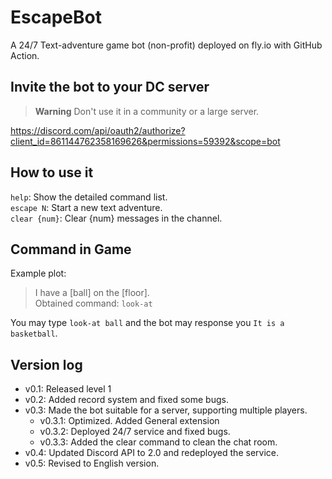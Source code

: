 # EscapeBot

A 24/7 Text-adventure game bot (non-profit) deployed on fly.io with GitHub Action.

## Invite the bot to your DC server
> **Warning**
> Don't use it in a community or a large server.  

https://discord.com/api/oauth2/authorize?client_id=861144762358169626&permissions=59392&scope=bot

## How to use it
`help`: Show the detailed command list.  
`escape N`: Start a new text adventure.  
`clear {num}`: Clear {num} messages in the channel.

## Command in Game
Example plot:
> I have a [ball] on the [floor].  
> Obtained command: `look-at`

You may type `look-at ball` and the bot may response you `It is a basketball`.

## Version log
- v0.1: Released level 1
- v0.2: Added record system and fixed some bugs.
- v0.3: Made the bot suitable for a server, supporting multiple players.
    - v0.3.1: Optimized. Added General extension
    - v0.3.2: Deployed 24/7 service and fixed bugs.
    - v0.3.3: Added the clear command to clean the chat room.
- v0.4: Updated Discord API to 2.0 and redeployed the service.
- v0.5: Revised to English version.
